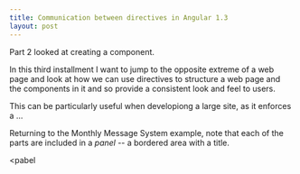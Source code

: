 ```yaml
---
title: Communication between directives in Angular 1.3 
layout: post
---
```

Part 2 looked at creating a component.

In this third installment I want to jump to the opposite extreme of a web page and look at how we can use directives to structure a web page and the components in it and so provide a consistent look and feel to users.

This can be particularly useful when developiong a large site, as it enforces a ...

Returning to the Monthly Message System example, note that each of the parts are included in a *panel* -- a bordered area with a title.  

<pabel